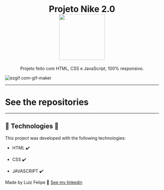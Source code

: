 
<h1 align="center">
<br>
    Projeto Nike 2.0
<br>
      <img src="./img/nike.png" width="150px" align="center">
</h1>

<p align="center">Projeto feito com HTML, CSS e JavaScript, 100% responsivo.</p>

![ezgif com-gif-maker](https://user-images.githubusercontent.com/101068627/188521446-41c7a27c-7aa7-47c0-8761-8d85a42b32dd.gif)

---

# See the repositories

---

## 🚀 Technologies 🚀

This project was developed with the following technologies:

- HTML ✔️

- CSS ✔️

- JAVASCRIPT ✔️

Made by Luiz Felipe 👋 [See my linkedin](https://www.linkedin.com/in/luizzfelippe66/)
<br>
